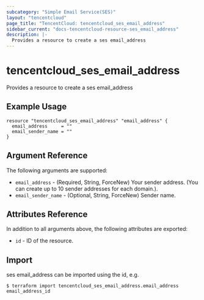 ```yaml
---
subcategory: "Simple Email Service(SES)"
layout: "tencentcloud"
page_title: "TencentCloud: tencentcloud_ses_email_address"
sidebar_current: "docs-tencentcloud-resource-ses_email_address"
description: |-
  Provides a resource to create a ses email_address
---
```


# tencentcloud_ses_email_address

Provides a resource to create a ses email_address

## Example Usage

```hcl
resource "tencentcloud_ses_email_address" "email_address" {
  email_address     = ""
  email_sender_name = ""
}
```

## Argument Reference

The following arguments are supported:

* `email_address` - (Required, String, ForceNew) Your sender address. (You can create up to 10 sender addresses for each domain.).
* `email_sender_name` - (Optional, String, ForceNew) Sender name.

## Attributes Reference

In addition to all arguments above, the following attributes are exported:

* `id` - ID of the resource.



## Import

ses email_address can be imported using the id, e.g.
```
$ terraform import tencentcloud_ses_email_address.email_address email_address_id
```

